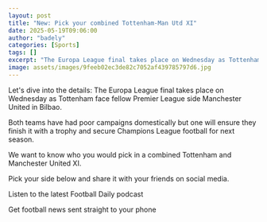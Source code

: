 ```yaml
---
layout: post
title: "New: Pick your combined Tottenham-Man Utd XI"
date: 2025-05-19T09:06:00
author: "badely"
categories: [Sports]
tags: []
excerpt: "The Europa League final takes place on Wednesday as Tottenham face Manchester United in Bilbao. Who would make your combined XI from the two sides?"
image: assets/images/9feeb02ec3de82c7052af439785797d6.jpg
---
```


Let's dive into the details: The Europa League final takes place on Wednesday as Tottenham face fellow Premier League side Manchester United in Bilbao.

Both teams have had poor campaigns domestically but one will ensure they finish it with a trophy and secure Champions League football for next season.

We want to know who you would pick in a combined Tottenham and Manchester United XI. 

Pick your side below and share it with your friends on social media.

Listen to the latest Football Daily podcast

Get football news sent straight to your phone

